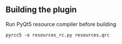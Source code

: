 ## Building the plugin

Run PyQt5 resource compiler before building
```
pyrcc5 -o resources_rc.py resources.qrc
```
